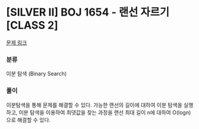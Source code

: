 # [SILVER II] BOJ 1654 - 랜선 자르기 [CLASS 2]

[문제 링크](https://boj.kr/1654)

### 분류

이분 탐색 (Binary Search)

### 풀이

이분탐색을 통해 문제를 해결할 수 있다. 가능한 랜선의 길이에 대하여 이분 탐색을 실행하고, 이분 탐색을 이용하여 최댓값을 찾는 과정을 랜선 최대 길이 n에 대하여 O(logn)으로 해결할 수 있다.